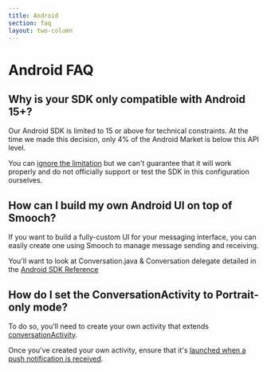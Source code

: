 ```yaml
---
title: Android
section: faq
layout: two-column
---
```


# Android FAQ

## Why is your SDK only compatible with Android 15+?

Our Android SDK is limited to 15 or above for technical constraints. At the time we made this decision, only 4% of the Android Market is below this API level.

You can [ignore the limitation](http://stackoverflow.com/a/27336683/5534839) but we can't guarantee that it will work properly and do not officially support or test the SDK in this configuration ourselves.

## How can I build my own Android UI on top of Smooch?

If you want to build a fully-custom UI for your messaging interface, you can easily create one using Smooch to manage message sending and receiving.

You'll want to look at Conversation.java & Conversation delegate detailed in the [Android SDK Reference](http://docs.smooch.io/api/android/)

## How do I set the ConversationActivity to Portrait-only mode?

To do so, you’ll need to create your own activity that extends [conversationActivity](http://docs.smooch.io/api/android/).

Once you've created your own activity, ensure that it's [launched when a push notification is received](/guide/native-android-sdk/#notification-action-intent-override).
